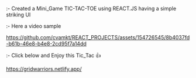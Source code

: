 
:- Created a  Mini_Game TIC-TAC-TOE using REACT.JS having a simple striking UI

:- Here a video sample 





https://github.com/cvamkt/REACT_PROJECTS/assets/154726545/8b4037fd-b61b-46e8-b4e8-2cd95f7a14dd

:- Click below and Enjoy this Tic_Tac 👍

https://gridwarriors.netlify.app/

